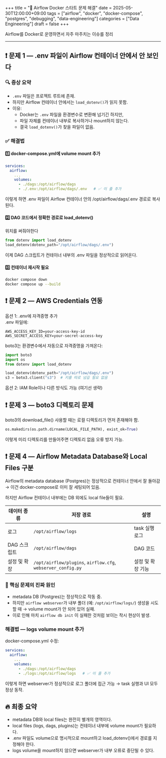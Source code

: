 +++
title = "🔧 Airflow Docker 스타트 문제 해결"
date = 2025-05-30T12:00:00+09:00
tags = ["airflow", "docker", "docker-compose", "postgres", "debugging", "data-engineering"]
categories = ["Data Engineering"]
draft = false
+++

Airflow를 Docker로 운영하면서 자주 마주치는 이슈를 정리 

---

## ❗ 문제 1 — .env 파일이 Airflow 컨테이너 안에서 안 보인다

### 🔍 증상 요약

- `.env` 파일은 프로젝트 루트에 존재.
- 하지만 Airflow 컨테이너 안에서는 `load_dotenv()`가 읽지 못함.
- 이유: 
  - Docker는 `.env` 파일을 환경변수로 변환해 넘기긴 하지만,
  - 파일 자체를 컨테이너 내부로 복사하거나 mount하지 않는다.
  - 결국 `load_dotenv()`가 찾을 파일이 없음.

### ✅ 해결법

#### 1️⃣ docker-compose.yml에 volume mount 추가

```yaml
services:
  airflow:
    ...
    volumes:
      - ./dags:/opt/airflow/dags
      - ./.env:/opt/airflow/dags/.env   # ✅ 이 줄 추가
```

이렇게 하면 .env 파일이 Airflow 컨테이너 안의 /opt/airflow/dags/.env 경로로 복사된다.

#### 2️⃣ DAG 코드에서 정확한 경로로 load_dotenv()  
위치를 써줘야한다
```python
from dotenv import load_dotenv
load_dotenv(dotenv_path="/opt/airflow/dags/.env")
```
이제 DAG 스크립트가 컨테이너 내부의 .env 파일을 정상적으로 읽어온다.

#### 3️⃣ 컨테이너 재시작 필요
```bash
docker compose down
docker compose up --build 
```

## ❗ 문제 2 — AWS Credentials 연동
옵션 1: .env에 자격증명 추가  
.env 파일에:
```env
AWS_ACCESS_KEY_ID=your-access-key-id
AWS_SECRET_ACCESS_KEY=your-secret-access-key
```

boto3는 환경변수에서 자동으로 자격증명을 가져온다:
```python
import boto3
import os
from dotenv import load_dotenv

load_dotenv(dotenv_path="/opt/airflow/dags/.env")
s3 = boto3.client("s3")  # 키를 따로 넘길 필요 없음
```
옵션 2: IAM Role이나 다른 방식도 가능 (여기선 생략)

## ❗ 문제 3 — boto3 디렉토리 문제
boto3의 download_file() 사용할 때는 로컬 디렉토리가 먼저 존재해야 함.
```python
os.makedirs(os.path.dirname(LOCAL_FILE_PATH), exist_ok=True)
```
이렇게 미리 디렉토리를 만들어주면 디렉토리 없음 오류 방지 가능.

## ❗ 문제 4 — Airflow Metadata Database와 Local Files 구분
Airflow의 metadata database (Postgres)는 정상적으로 컨테이너 안에서 잘 돌아감 → 이건 docker-compose로 이미 잘 세팅되어 있음.

하지만 Airflow 컨테이너 내부에는 DB 외에도 local file들이 필요.

| 데이터 종류 | 저장 경로 | 설명 |
|------------|-----------|------|
| 로그 | `/opt/airflow/logs` | task 실행 로그 |
| DAG 스크립트 | `/opt/airflow/dags` | DAG 코드 |
| 설정 및 확장 | `/opt/airflow/plugins`, `airflow.cfg`, `webserver_config.py` | 설정 및 확장 기능 |

### 🔬 핵심 문제의 진짜 원인

- metadata DB (Postgres)는 정상적으로 작동 중.
- 하지만 `airflow webserver`가 내부 폴더 (예: `/opt/airflow/logs/`) 생성을 시도할 때 → volume mount가 안 되어 있어 실패.
- 이로 인해 마치 `airflow db init` 이 실패한 것처럼 보이는 착시 현상이 발생.

### 해결법 — logs volume mount 추가
docker-compose.yml 수정:
```yaml
services:
  airflow:
    ...
    volumes:
      - ./dags:/opt/airflow/dags
      - ./logs:/opt/airflow/logs   # ✅ 이 줄 추가
```
이렇게 하면 webserver가 정상적으로 로그 폴더에 접근 가능 → task 실행과 UI 모두 정상 동작.

## 🔥 최종 요약
- metadata DB와 local files는 완전히 별개의 영역이다.
- local files (logs, dags, plugins)는 컨테이너 내부에 volume mount가 필요하다.
- .env 파일도 volume으로 명시적으로 mount하고 load_dotenv()에서 경로를 지정해야 한다.
- logs volume을 mount하지 않으면 webserver가 내부 오류로 중단될 수 있다.